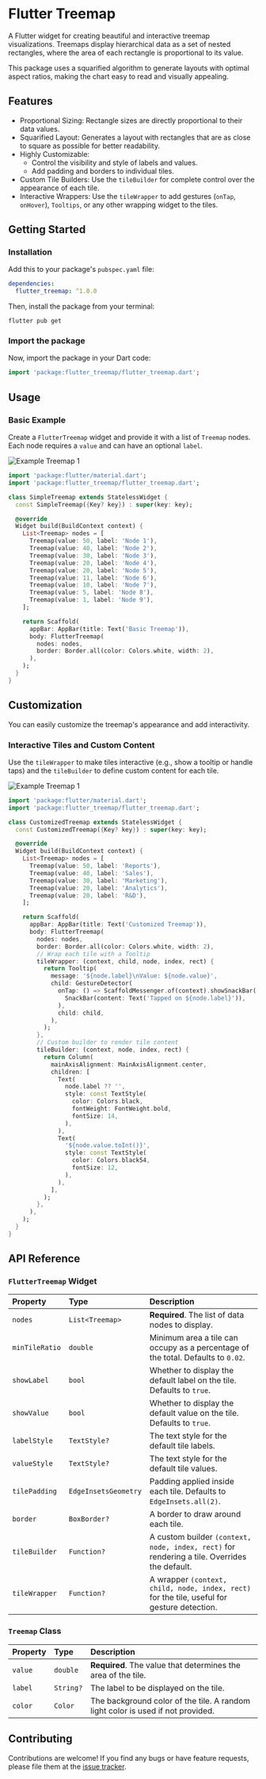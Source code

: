 # Flutter Treemap

A Flutter widget for creating beautiful and interactive treemap visualizations. Treemaps display hierarchical data as a set of nested rectangles, where the area of each rectangle is proportional to its value.

This package uses a squarified algorithm to generate layouts with optimal aspect ratios, making the chart easy to read and visually appealing.

## Features
* Proportional Sizing: Rectangle sizes are directly proportional to their data values.
* Squarified Layout: Generates a layout with rectangles that are as close to square as possible for better readability.
* Highly Customizable:
    * Control the visibility and style of labels and values.
    * Add padding and borders to individual tiles.
* Custom Tile Builders: Use the `tileBuilder` for complete control over the appearance of each tile.
* Interactive Wrappers: Use the `tileWrapper` to add gestures (`onTap`, `onHover`), `Tooltips`, or any other wrapping widget to the tiles.

## Getting Started

### Installation
Add this to your package's `pubspec.yaml` file:
```YAML
dependencies:
  flutter_treemap: ^1.0.0
```

Then, install the package from your terminal:

```SHELL
flutter pub get
```

### Import the package
Now, import the package in your Dart code:
```DART
import 'package:flutter_treemap/flutter_treemap.dart';
```

## Usage

### Basic Example
Create a `FlutterTreemap` widget and provide it with a list of `Treemap` nodes. Each node requires a `value` and can have an optional `label`.

![Example Treemap 1](https://raw.githubusercontent.com/Harmanjaggi/flutter_treemap/refs/heads/main/example/assets/treemap_example1.png?token=GHSAT0AAAAAADLESDLGCTOOX7G3VW3H2Y3S2HCJKRQ)
```Dart
import 'package:flutter/material.dart';
import 'package:flutter_treemap/flutter_treemap.dart';

class SimpleTreemap extends StatelessWidget {
  const SimpleTreemap({Key? key}) : super(key: key);

  @override
  Widget build(BuildContext context) {
    List<Treemap> nodes = [
      Treemap(value: 50, label: 'Node 1'),
      Treemap(value: 40, label: 'Node 2'),
      Treemap(value: 30, label: 'Node 3'),
      Treemap(value: 20, label: 'Node 4'),
      Treemap(value: 20, label: 'Node 5'),
      Treemap(value: 11, label: 'Node 6'),
      Treemap(value: 10, label: 'Node 7'),
      Treemap(value: 5, label: 'Node 8'),
      Treemap(value: 1, label: 'Node 9'),
    ];

    return Scaffold(
      appBar: AppBar(title: Text('Basic Treemap')),
      body: FlutterTreemap(
        nodes: nodes,
        border: Border.all(color: Colors.white, width: 2),
      ),
    );
  }
}
```

## Customization

You can easily customize the treemap's appearance and add interactivity.

### Interactive Tiles and Custom Content

Use the `tileWrapper` to make tiles interactive (e.g., show a tooltip or handle taps) and the `tileBuilder` to define custom content for each tile.

![Example Treemap 1](https://raw.githubusercontent.com/Harmanjaggi/flutter_treemap/refs/heads/main/example/assets/treemap_example1.png?token=GHSAT0AAAAAADLESDLGCTOOX7G3VW3H2Y3S2HCJKRQ)
```Dart
import 'package:flutter/material.dart';
import 'package:flutter_treemap/flutter_treemap.dart';

class CustomizedTreemap extends StatelessWidget {
  const CustomizedTreemap({Key? key}) : super(key: key);

  @override
  Widget build(BuildContext context) {
    List<Treemap> nodes = [
      Treemap(value: 50, label: 'Reports'),
      Treemap(value: 40, label: 'Sales'),
      Treemap(value: 30, label: 'Marketing'),
      Treemap(value: 20, label: 'Analytics'),
      Treemap(value: 20, label: 'R&D'),
    ];

    return Scaffold(
      appBar: AppBar(title: Text('Customized Treemap')),
      body: FlutterTreemap(
        nodes: nodes,
        border: Border.all(color: Colors.white, width: 2),
        // Wrap each tile with a Tooltip
        tileWrapper: (context, child, node, index, rect) {
          return Tooltip(
            message: '${node.label}\nValue: ${node.value}',
            child: GestureDetector(
              onTap: () => ScaffoldMessenger.of(context).showSnackBar(
                SnackBar(content: Text('Tapped on ${node.label}')),
              ),
              child: child,
            ),
          );
        },
        // Custom builder to render tile content
        tileBuilder: (context, node, index, rect) {
          return Column(
            mainAxisAlignment: MainAxisAlignment.center,
            children: [
              Text(
                node.label ?? '',
                style: const TextStyle(
                  color: Colors.black,
                  fontWeight: FontWeight.bold,
                  fontSize: 14,
                ),
              ),
              Text(
                '${node.value.toInt()}',
                style: const TextStyle(
                  color: Colors.black54,
                  fontSize: 12,
                ),
              ),
            ],
          );
        },
      ),
    );
  }
}
```

## API Reference

### `FlutterTreemap` Widget
| Property       | Type                | Description                                                                          |
| :------------- | :------------------ | :----------------------------------------------------------------------------------- |
| `nodes`        | `List<Treemap>`     | **Required**. The list of data nodes to display.                                     |
| `minTileRatio` | `double`            | Minimum area a tile can occupy as a percentage of the total. Defaults to `0.02`.     |
| `showLabel`    | `bool`              | Whether to display the default label on the tile. Defaults to `true`.                |
| `showValue`    | `bool`              | Whether to display the default value on the tile. Defaults to `true`.                |
| `labelStyle`   | `TextStyle?`        | The text style for the default tile labels.                                          |
| `valueStyle`   | `TextStyle?`        | The text style for the default tile values.                                          |
| `tilePadding`  | `EdgeInsetsGeometry`| Padding applied inside each tile. Defaults to `EdgeInsets.all(2)`.                   |
| `border`       | `BoxBorder?`        | A border to draw around each tile.                                                   |
| `tileBuilder`  | `Function?`         | A custom builder `(context, node, index, rect)` for rendering a tile. Overrides the default. |
| `tileWrapper`  | `Function?`         | A wrapper `(context, child, node, index, rect)` for the tile, useful for gesture detection. |

### `Treemap` Class
| Property | Type      | Description                                                                     |
| :------- | :-------- | :------------------------------------------------------------------------------ |
| `value`  | `double`  | **Required**. The value that determines the area of the tile.                   |
| `label`  | `String?` | The label to be displayed on the tile.                                          |
| `color`  | `Color`   | The background color of the tile. A random light color is used if not provided. |

## Contributing

Contributions are welcome! If you find any bugs or have feature requests, please file them at the [issue tracker].

[issue tracker]: https://github.com/Harmanjaggi/flutter_treemap/issues
